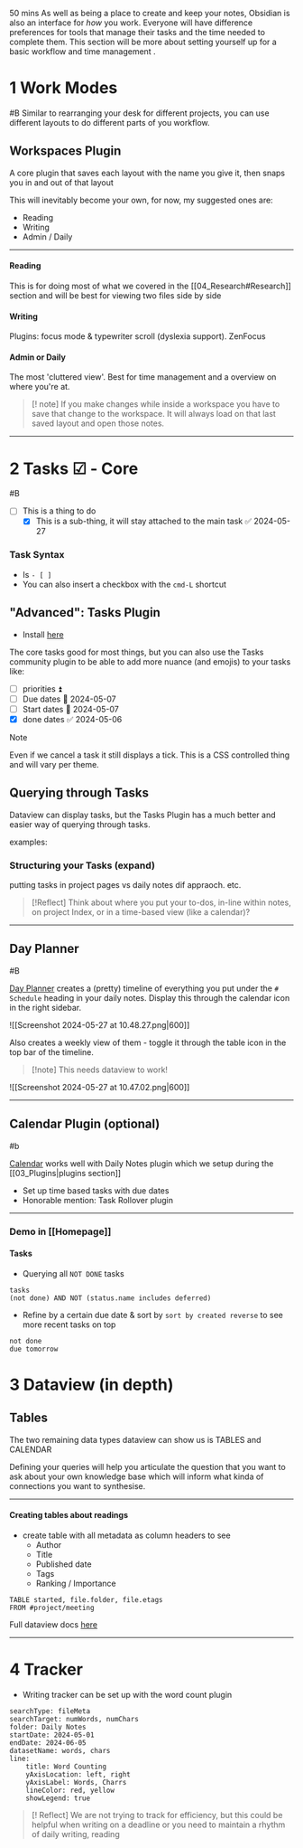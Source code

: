 50 mins
As well as being a place to create and keep your notes, Obsidian is also an interface for _how_ you work. Everyone will have difference preferences for tools that manage their tasks and the time needed to complete them. This section will be more about setting yourself up for a basic workflow and time management .
# 1 Work Modes
#B
Similar to rearranging your desk for different projects, you can use different layouts to do different parts of you workflow.
## Workspaces Plugin
A core plugin that saves each layout with the name you give it, then snaps you in and out of that layout 

This will inevitably become your own, for now, my suggested ones are: 
- Reading
- Writing
- Admin / Daily

---
#### Reading
This is for doing most of what we covered in the [[04_Research#Research]] section and will be best for viewing two files side by side
#### Writing
Plugins: focus mode & typewriter scroll (dyslexia support).
ZenFocus

#### Admin or Daily
The most 'cluttered view'. Best for time management and a overview on where you're at.

>[! note] If you make changes while inside a workspace
>you have to save that change to the workspace. It will always load on that last saved layout and open those notes. 

---
# 2 Tasks ☑ - Core
#B 

- [ ] This is a thing to do
	- [x] This is a sub-thing, it will stay attached to the main task ✅ 2024-05-27
### Task Syntax 
- Is `- [ ] `
- You can also insert a checkbox with the `cmd-L` shortcut
## "Advanced": Tasks Plugin
- Install [here](obsidian://show-plugin?id=obsidian-tasks-plugin)

The core tasks good for most things, but you can also use the Tasks community plugin to be able to add more nuance (and emojis) to your tasks like:
- [ ] priorities ⏫ 
- [ ] Due dates 📅 2024-05-07 
- [ ] Start dates 🛫 2024-05-07 
- [x] done dates ✅ 2024-05-06

>[!note]
>Even if we cancel a task it still displays a tick. This is a CSS controlled thing and will vary per theme.

## Querying through Tasks
Dataview can display tasks, but the Tasks Plugin has a much better and easier way of querying through tasks.

examples:

### Structuring your Tasks (expand)

putting tasks in project pages vs daily notes dif appraoch. etc.

> [!Reflect]
> Think about where you put your to-dos, in-line within notes, on project Index, or in a time-based view (like a calendar)?

---
## Day Planner 
#B

[Day Planner](obsidian://show-plugin?id=obsidian-day-planner) creates a (pretty) timeline of everything you put under the `# Schedule` heading in your daily notes. Display this through the calendar icon in the right sidebar.

![[Screenshot 2024-05-27 at 10.48.27.png|600]]

Also creates a weekly view of them - toggle it through the table icon in the top bar of the timeline.

> [!note] This needs dataview to work!

![[Screenshot 2024-05-27 at 10.47.02.png|600]]


---
## Calendar Plugin (optional)
#b

[Calendar](obsidian://show-plugin?id=calendar) works well with Daily Notes plugin which we setup during the [[03_Plugins|plugins section]] 

- Set up time based tasks with due dates
- Honorable mention: Task Rollover plugin

---
### Demo in [[Homepage]]

#### Tasks

- Querying all `NOT DONE` tasks

```
tasks
(not done) AND NOT (status.name includes deferred)
```


- Refine by a certain due date & sort by `sort by created reverse` to see more recent tasks on top

```
not done
due tomorrow
```
# 3 Dataview (in depth)

## Tables

The two remaining data types dataview can show us is TABLES and CALENDAR

Defining your queries will help you articulate the question that you want to ask about your own knowledge base which will inform what kinda of connections you want to synthesise.

---
#### Creating tables about readings

- create table with all metadata as column headers to see
	- Author
	- Title
	- Published date
	- Tags
	- Ranking / Importance

```dataview
TABLE started, file.folder, file.etags 
FROM #project/meeting 
```

Full dataview docs [here](https://blacksmithgu.github.io/obsidian-dataview/queries/query-types/#task)

---
# 4 Tracker
- Writing tracker can be set up with the word count plugin

```tracker
searchType: fileMeta
searchTarget: numWords, numChars
folder: Daily Notes
startDate: 2024-05-01
endDate: 2024-06-05
datasetName: words, chars
line:
    title: Word Counting
    yAxisLocation: left, right
    yAxisLabel: Words, Charrs
    lineColor: red, yellow
    showLegend: true
```

> [! Reflect]
> We are not trying to track for efficiency, but this could be helpful when writing on a deadline or you need to maintain a rhythm of daily writing, reading
